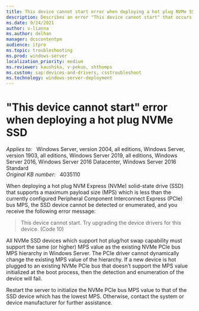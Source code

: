 ```yaml
---
title: This device cannot start error when deploying a hot plug NVMe SSD
description: Describes an error "This device cannot start" that occurs when you deploy a hot plug NVMe SSD.
ms.date: 9/24/2021
author: v-lianna
ms.author: delhan
manager: dcscontentpm
audience: itpro
ms.topic: troubleshooting
ms.prod: windows-server
localization_priority: medium
ms.reviewer: kaushika, v-pekuo, shthomps
ms.custom: sap:devices-and-drivers, csstroubleshoot
ms.technology: windows-server-deployment
---
```

# "This device cannot start" error when deploying a hot plug NVMe SSD

_Applies to:_ &nbsp; Windows Server, version 2004, all editions, Windows Server, version 1903, all editions, Windows Server 2019, all editions, Windows Server 2016, Windows Server 2016 Datacenter, Windows Server 2016 Standard  
_Original KB number:_ &nbsp; 4035110

When deploying a hot plug NVM Express (NVMe) solid-state drive (SSD) that supports a maximum payload size (MPS) which is less than the currently configured Peripheral Component Interconnect Express (PCIe) bus MPS, the SSD device cannot be detected or enumerated, and you receive the following error message:

> This device cannot start. Try upgrading the device drivers for this device. (Code 10)

All NVMe SSD devices which support hot plug/hot swap capability must support the same (or higher) MPS value as the existing NVMe PCIe bus MPS hierarchy in Windows Server. The PCIe driver cannot dynamically change the existing MPS value of the hierarchy. If a new device is hot plugged to an existing NVMe PCIe bus that doesn’t support the MPS value initialized at the boot process, then the detection and enumeration of the device will fail.

Restart the server to initialize the NVMe PCIe bus MPS value to that of the SSD device which has the lowest MPS. Otherwise, contact the system or device manufacturer for further assistance.
